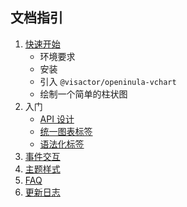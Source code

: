 ## 文档指引

1. [快速开始](./1.%20%E5%BF%AB%E9%80%9F%E5%BC%80%E5%A7%8B.md)
   - 环境要求
   - 安装
   - 引入 `@visactor/openinula-vchart`
   - 绘制一个简单的柱状图
2. 入门
   - [API 设计](./2.1%20API%E8%AE%BE%E8%AE%A1.md)
   - [统一图表标签](.//2.2%20%E7%BB%9F%E4%B8%80%E5%9B%BE%E8%A1%A8%E6%A0%87%E7%AD%BE.md)
   - [语法化标签](./2.3%20%E8%AF%AD%E6%B3%95%E5%8C%96%E6%A0%87%E7%AD%BE.md)
3. [事件交互](./3.%20%E4%BA%8B%E4%BB%B6%E4%BA%A4%E4%BA%92.md)
4. [主题样式](./4.%20%E4%B8%BB%E9%A2%98%E6%A0%B7%E5%BC%8F.md)
5. [FAQ](./5.%20FAQ.md)
6. [更新日志](./6.%20%E6%9B%B4%E6%96%B0%E6%97%A5%E5%BF%97.md)
